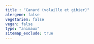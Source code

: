 ```yaml
---
title : "Canard (volaille et gibier)"
alergene: false
vegetarien: false
vegan: false
type: "animaux"
sitemap_exclude: true
--- 
```

